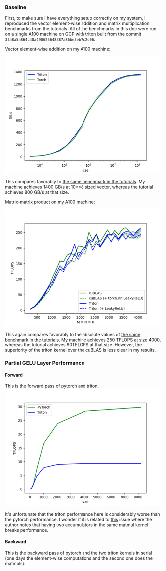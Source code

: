 ### Baseline
First, to make sure I have everything setup correctly on my system, I reproduced the vector element-wise addition and matrix multiplication benchmarks from the tutorials. All of the benchmarks in this doc were run on a single A100 machine on GCP with triton built from the commit `3fa8a5a864c48a490625648387a86be3eb7c2c06`.

Vector element-wise addition on my A100 machine:

![vector element-wise addition performance graph triton vs pytorch](vector-add-performance.png "Vector element-wise performance")

This compares favorably to [the same benchmark in the tutorials](https://triton-lang.org/master/getting-started/tutorials/01-vector-add.html). My machine achieves 1400 GB/s at 10**8 sized vector, whereas the tutorial achieves 800 GB/s at that size.

Matrix-matrix product on my A100 machine:

![matrix product performance graph triton vs pytorch](matmul-performance.png "Matrix-matrix product performance")

This again compares favorably to the absolute values of [the same benchmark in the tutorials](https://triton-lang.org/master/getting-started/tutorials/03-matrix-multiplication.html). My machine achieves 250 TFLOPS at size 4000, whereas the tutorial achieves 90TFLOPS at that size. However, the superiority of the triton kernel over the cuBLAS is less clear in my results.

### Partial GELU Layer Performance

#### Forward
This is the forward pass of pytorch and triton.
![partial gelu forward performance](partial-gelu-forward-performance.png "Vector element-wise performance")


It's unfortunate that the triton performance here is considerably worse than the pytorch performance. I wonder if it is related to [this](https://github.com/openai/triton/issues/984) issue where the author notes that having two accumulators in the same matmul kernel breaks performance. 

#### Backward
This is the backward pass of pytorch and the two triton kernels in serial (one days the element-wise computations and the second one does the matmuls).

